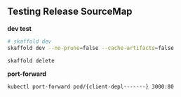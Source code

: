 ## Testing Release SourceMap

**dev test**

```bash
# skaffold dev
skaffold dev --no-prune=false --cache-artifacts=false

skaffold delete
```

**port-forward**

```bash
kubectl port-forward pod/{client-depl-------} 3000:80
```
